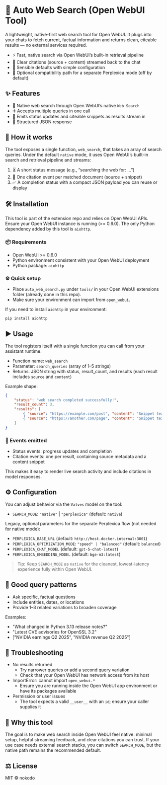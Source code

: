 # 🔎 Auto Web Search (Open WebUI Tool)

A lightweight, native-first web search tool for Open WebUI. It plugs into your chats to fetch current, factual information and returns clean, citeable results — no external services required.

-   ⚡ Fast, native search via Open WebUI’s built-in retrieval pipeline
-   🔗 Clear citations (source + content) streamed back to the chat
-   🧰 Sensible defaults with simple configuration
-   🧩 Optional compatibility path for a separate Perplexica mode (off by default)

## ✨ Features

-   🔎 Native web search through Open WebUI’s native `Web Search`
-   ➕ Accepts multiple queries in one call
-   📡 Emits status updates and citeable snippets as results stream in
-   🧾 Structured JSON response

## 🧭 How it works

The tool exposes a single function, `web_search`, that takes an array of search queries. Under the default `native` mode, it uses Open WebUI’s built-in search and retrieval pipeline and streams:

1. ⏳ A short status message (e.g., “searching the web for: …”)
2. 🔗 One citation event per matched document (source + snippet)
3. ✅ A completion status with a compact JSON payload you can reuse or display

## 🛠️ Installation

This tool is part of the extension repo and relies on Open WebUI APIs. Ensure your Open WebUI instance is running (>= 0.6.0). The only Python dependency added by this tool is `aiohttp`.

### 📦 Requirements

-   Open WebUI >= 0.6.0
-   Python environment consistent with your Open WebUI deployment
-   Python package: `aiohttp`

### ⚙️ Quick setup

-   Place `auto_web_search.py` under `tools/` in your Open WebUI extensions folder (already done in this repo).
-   Make sure your environment can import from `open_webui`.

If you need to install `aiohttp` in your environment:

```powershell
pip install aiohttp
```

## ▶️ Usage

The tool registers itself with a single function you can call from your assistant runtime.

-   Function name: `web_search`
-   Parameter: `search_queries` (array of 1–5 strings)
-   Returns: JSON string with status, result_count, and results (each result includes `source` and `content`)

Example shape:

```json
{
	"status": "web search completed successfully!",
	"result_count": 3,
	"results": [
		{ "source": "https://example.com/post", "content": "Snippet text…" },
		{ "source": "https://another.com/page", "content": "Snippet text…" }
	]
}
```

### 🔔 Events emitted

-   Status events: progress updates and completion
-   Citation events: one per result, containing source metadata and a content snippet

This makes it easy to render live search activity and include citations in model responses.

## ⚙️ Configuration

You can adjust behavior via the `Valves` model on the tool:

-   `SEARCH_MODE`: `"native"` | `"perplexica"` (default: `native`)

Legacy, optional parameters for the separate Perplexica flow (not needed for native mode):

-   `PERPLEXICA_BASE_URL` (default: `http://host.docker.internal:3001`)
-   `PERPLEXICA_OPTIMIZATION_MODE`: `"speed" | "balanced"` (default: `balanced`)
-   `PERPLEXICA_CHAT_MODEL` (default: `gpt-5-chat-latest`)
-   `PERPLEXICA_EMBEDDING_MODEL` (default: `bge-m3:latest`)

> Tip: Keep `SEARCH_MODE` as `native` for the cleanest, lowest-latency experience fully within Open WebUI.

## 🎯 Good query patterns

-   Ask specific, factual questions
-   Include entities, dates, or locations
-   Provide 1–3 related variations to broaden coverage

Examples:

-   "What changed in Python 3.13 release notes?"
-   "Latest CVE advisories for OpenSSL 3.2"
-   ["NVIDIA earnings Q2 2025", "NVIDIA revenue Q2 2025"]

## 🛟 Troubleshooting

-   No results returned
    -   Try narrower queries or add a second query variation
    -   Check that your Open WebUI has network access from its host
-   ImportError: cannot import `open_webui.*`
    -   Ensure you are running inside the Open WebUI app environment or have its packages available
-   Permission or user issues
    -   The tool expects a valid `__user__` with an `id`; ensure your caller supplies it

## 🤝 Why this tool

The goal is to make web search inside Open WebUI feel native: minimal setup, helpful streaming feedback, and clear citations you can trust. If your use case needs external search stacks, you can switch `SEARCH_MODE`, but the native path remains the recommended default.

## ⚖️ License

MIT © nokodo
